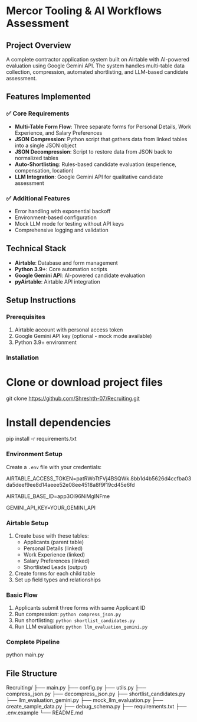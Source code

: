 
# Mercor Tooling & AI Workflows Assessment

## Project Overview

A complete contractor application system built on Airtable with AI-powered evaluation using Google Gemini API. The system handles multi-table data collection, compression, automated shortlisting, and LLM-based candidate assessment.

## Features Implemented

### ✅ Core Requirements

- **Multi-Table Form Flow**: Three separate forms for Personal Details, Work Experience, and Salary Preferences
- **JSON Compression**: Python script that gathers data from linked tables into a single JSON object
- **JSON Decompression**: Script to restore data from JSON back to normalized tables
- **Auto-Shortlisting**: Rules-based candidate evaluation (experience, compensation, location)
- **LLM Integration**: Google Gemini API for qualitative candidate assessment

### ✅ Additional Features

- Error handling with exponential backoff
- Environment-based configuration
- Mock LLM mode for testing without API keys
- Comprehensive logging and validation

## Technical Stack

- **Airtable**: Database and form management
- **Python 3.9+**: Core automation scripts
- **Google Gemini API**: AI-powered candidate evaluation
- **pyAirtable**: Airtable API integration

## Setup Instructions

### Prerequisites

1. Airtable account with personal access token
2. Google Gemini API key (optional - mock mode available)
3. Python 3.9+ environment

### Installation


# Clone or download project files
git clone https://github.com/Shreshth-07/Recruiting.git

# Install dependencies
pip install -r requirements.txt

### Environment Setup

Create a `.env` file with your credentials:

AIRTABLE_ACCESS_TOKEN=patRWoTtFVj4BSQWk.8bb1d4b5626d4ccfba03da5deef9ee8d14aeee52e08ee4518a8f9f19cd45e6fd

AIRTABLE_BASE_ID=app3Ol96NiMglNFme

GEMINI_API_KEY=YOUR_GEMINI_API

### Airtable Setup

1. Create base with these tables:
   * Applicants (parent table)
   * Personal Details (linked)
   * Work Experience (linked)
   * Salary Preferences (linked)
   * Shortlisted Leads (output)
2. Create forms for each child table
3. Set up field types and relationships

### Basic Flow

1. Applicants submit three forms with same Applicant ID
2. Run compression: `python compress_json.py`
3. Run shortlisting: `python shortlist_candidates.py`
4. Run LLM evaluation: `python llm_evaluation_gemini.py`

### Complete Pipeline

python main.py

## File Structure


Recruiting/
├── main.py
├── config.py
├── utils.py
├── compress_json.py
├── decompress_json.py
├── shortlist_candidates.py
├── llm_evaluation_gemini.py
├── mock_llm_evaluation.py
├── create_sample_data.py
├── debug_schema.py
├── requirements.txt
├── .env.example
└── README.md

